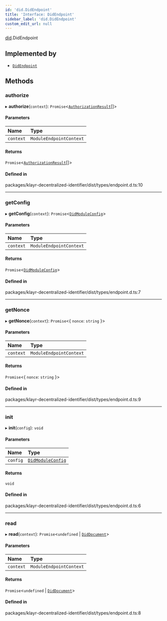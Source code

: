 ```yaml
---
id: 'did.DidEndpoint'
title: 'Interface: DidEndpoint'
sidebar_label: 'did.DidEndpoint'
custom_edit_url: null
---
```


[did](../namespaces/did.md).DidEndpoint

## Implemented by

- [`DidEndpoint`](../classes/DidEndpoint.md)

## Methods

### authorize

▸ **authorize**(`context`): `Promise`<[`AuthorizationResult`](../namespaces/did.md#authorizationresult)[]\>

#### Parameters

| Name      | Type                    |
| :-------- | :---------------------- |
| `context` | `ModuleEndpointContext` |

#### Returns

`Promise`<[`AuthorizationResult`](../namespaces/did.md#authorizationresult)[]\>

#### Defined in

packages/klayr-decentralized-identifier/dist/types/endpoint.d.ts:10

---

### getConfig

▸ **getConfig**(`context`): `Promise`<[`DidModuleConfig`](did.DidModuleConfig.md)\>

#### Parameters

| Name      | Type                    |
| :-------- | :---------------------- |
| `context` | `ModuleEndpointContext` |

#### Returns

`Promise`<[`DidModuleConfig`](did.DidModuleConfig.md)\>

#### Defined in

packages/klayr-decentralized-identifier/dist/types/endpoint.d.ts:7

---

### getNonce

▸ **getNonce**(`context`): `Promise`<{ `nonce`: `string` }\>

#### Parameters

| Name      | Type                    |
| :-------- | :---------------------- |
| `context` | `ModuleEndpointContext` |

#### Returns

`Promise`<{ `nonce`: `string` }\>

#### Defined in

packages/klayr-decentralized-identifier/dist/types/endpoint.d.ts:9

---

### init

▸ **init**(`config`): `void`

#### Parameters

| Name     | Type                                        |
| :------- | :------------------------------------------ |
| `config` | [`DidModuleConfig`](did.DidModuleConfig.md) |

#### Returns

`void`

#### Defined in

packages/klayr-decentralized-identifier/dist/types/endpoint.d.ts:6

---

### read

▸ **read**(`context`): `Promise`<`undefined` \| [`DidDocument`](did.DidDocument.md)\>

#### Parameters

| Name      | Type                    |
| :-------- | :---------------------- |
| `context` | `ModuleEndpointContext` |

#### Returns

`Promise`<`undefined` \| [`DidDocument`](did.DidDocument.md)\>

#### Defined in

packages/klayr-decentralized-identifier/dist/types/endpoint.d.ts:8
